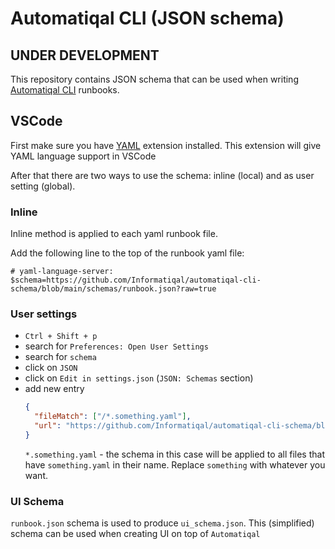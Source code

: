 # Automatiqal CLI (JSON schema)

## UNDER DEVELOPMENT

This repository contains JSON schema that can be used when writing [Automatiqal CLI](https://github.com/Informatiqal/automatiqal-cli) runbooks.

## VSCode

First make sure you have [YAML](https://marketplace.visualstudio.com/items?itemName=redhat.vscode-yaml) extension installed. This extension will give YAML language support in VSCode

After that there are two ways to use the schema: inline (local) and as user setting (global).

### Inline

Inline method is applied to each yaml runbook file.

Add the following line to the top of the runbook yaml file:

`# yaml-language-server: $schema=https://github.com/Informatiqal/automatiqal-cli-schema/blob/main/schemas/runbook.json?raw=true`

### User settings

- `Ctrl + Shift + p`
- search for `Preferences: Open User Settings`
- search for `schema`
- click on `JSON`
- click on `Edit in settings.json` (`JSON: Schemas` section)
- add new entry
  ```json
  {
    "fileMatch": ["/*.something.yaml"],
    "url": "https://github.com/Informatiqal/automatiqal-cli-schema/blob/main/schemas/runbook.json?raw=true"
  }
  ```
  `*.something.yaml` - the schema in this case will be applied to all files that have `something.yaml` in their name. Replace `something` with whatever you want.

### UI Schema

`runbook.json` schema is used to produce `ui_schema.json`. This (simplified) schema can be used when creating UI on top of `Automatiqal`
